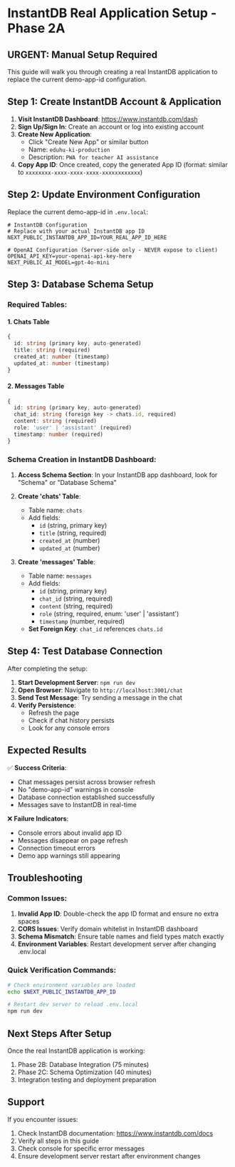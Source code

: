 # InstantDB Real Application Setup - Phase 2A

## URGENT: Manual Setup Required

This guide will walk you through creating a real InstantDB application to replace the current demo-app-id configuration.

## Step 1: Create InstantDB Account & Application

1. **Visit InstantDB Dashboard**: https://www.instantdb.com/dash
2. **Sign Up/Sign In**: Create an account or log into existing account
3. **Create New Application**:
   - Click "Create New App" or similar button
   - Name: `eduhu-ki-production`
   - Description: `PWA for teacher AI assistance`
4. **Copy App ID**: Once created, copy the generated App ID (format: similar to `xxxxxxxx-xxxx-xxxx-xxxx-xxxxxxxxxxxx`)

## Step 2: Update Environment Configuration

Replace the current demo-app-id in `.env.local`:

```env
# InstantDB Configuration
# Replace with your actual InstantDB app ID
NEXT_PUBLIC_INSTANTDB_APP_ID=YOUR_REAL_APP_ID_HERE

# OpenAI Configuration (Server-side only - NEVER expose to client)
OPENAI_API_KEY=your-openai-api-key-here
NEXT_PUBLIC_AI_MODEL=gpt-4o-mini
```

## Step 3: Database Schema Setup

### Required Tables:

#### 1. Chats Table
```typescript
{
  id: string (primary key, auto-generated)
  title: string (required)
  created_at: number (timestamp)
  updated_at: number (timestamp)
}
```

#### 2. Messages Table
```typescript
{
  id: string (primary key, auto-generated)
  chat_id: string (foreign key -> chats.id, required)
  content: string (required)
  role: 'user' | 'assistant' (required)
  timestamp: number (required)
}
```

### Schema Creation in InstantDB Dashboard:

1. **Access Schema Section**: In your InstantDB app dashboard, look for "Schema" or "Database Schema"
2. **Create 'chats' Table**:
   - Table name: `chats`
   - Add fields:
     - `id` (string, primary key)
     - `title` (string, required)
     - `created_at` (number)
     - `updated_at` (number)

3. **Create 'messages' Table**:
   - Table name: `messages`
   - Add fields:
     - `id` (string, primary key)
     - `chat_id` (string, required)
     - `content` (string, required)
     - `role` (string, required, enum: 'user' | 'assistant')
     - `timestamp` (number, required)
   - **Set Foreign Key**: `chat_id` references `chats.id`

## Step 4: Test Database Connection

After completing the setup:

1. **Start Development Server**: `npm run dev`
2. **Open Browser**: Navigate to `http://localhost:3001/chat`
3. **Send Test Message**: Try sending a message in the chat
4. **Verify Persistence**:
   - Refresh the page
   - Check if chat history persists
   - Look for any console errors

## Expected Results

✅ **Success Criteria**:
- Chat messages persist across browser refresh
- No "demo-app-id" warnings in console
- Database connection established successfully
- Messages save to InstantDB in real-time

❌ **Failure Indicators**:
- Console errors about invalid app ID
- Messages disappear on page refresh
- Connection timeout errors
- Demo app warnings still appearing

## Troubleshooting

### Common Issues:
1. **Invalid App ID**: Double-check the app ID format and ensure no extra spaces
2. **CORS Issues**: Verify domain whitelist in InstantDB dashboard
3. **Schema Mismatch**: Ensure table names and field types match exactly
4. **Environment Variables**: Restart development server after changing .env.local

### Quick Verification Commands:
```bash
# Check environment variables are loaded
echo $NEXT_PUBLIC_INSTANTDB_APP_ID

# Restart dev server to reload .env.local
npm run dev
```

## Next Steps After Setup

Once the real InstantDB application is working:
1. Phase 2B: Database Integration (75 minutes)
2. Phase 2C: Schema Optimization (40 minutes)
3. Integration testing and deployment preparation

## Support

If you encounter issues:
1. Check InstantDB documentation: https://www.instantdb.com/docs
2. Verify all steps in this guide
3. Check console for specific error messages
4. Ensure development server restart after environment changes